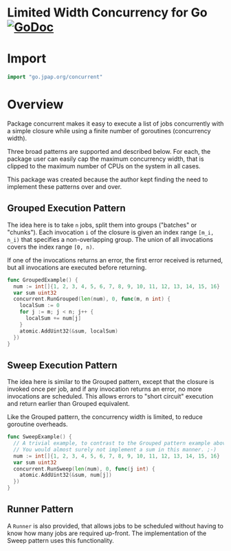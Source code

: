 <!-- DO NOT EDIT. -->
<!-- Automatically generated with https://go.jpap.org/godoc-readme-gen -->

# Limited Width Concurrency for Go [![GoDoc](https://pkg.go.dev/badge/go.jpap.org/concurrent.svg)](https://pkg.go.dev/go.jpap.org/concurrent)

# Import

```go
import "go.jpap.org/concurrent"
```
# Overview

Package concurrent makes it easy to execute a list of jobs concurrently with
a simple closure while using a finite number of goroutines (concurrency
width).

Three broad patterns are supported and described below.  For each, the
package user can easily cap the maximum concurrency width, that is clipped
to the maximum number of CPUs on the system in all cases.

This package was created because the author kept finding the need to
implement these patterns over and over.

## Grouped Execution Pattern
The idea here is to take `n` jobs, split them into groups ("batches" or
"chunks"). Each invocation `i` of the closure is given an index range `[m_i,
n_i)` that specifies a non-overlapping group.  The union of all invocations
covers the index range `[0, n)`.

If one of the invocations returns an error, the first error received is
returned, but all invocations are executed before returning.

```go
func GroupedExample() {
  num := int[]{1, 2, 3, 4, 5, 6, 7, 8, 9, 10, 11, 12, 13, 14, 15, 16}
  var sum uint32
  concurrent.RunGrouped(len(num), 0, func(m, n int) {
    localSum := 0
    for j := m; j < n; j++ {
      localSum += num[j]
    }
    atomic.AddUint32(&sum, localSum)
  })
}
```

## Sweep Execution Pattern
The idea here is similar to the Grouped pattern, except that the closure is
invoked once per job, and if any invocation returns an error, no more
invocations are scheduled.  This allows errors to "short circuit" execution
and return earlier than Grouped equivalent.

Like the Grouped pattern, the concurrency width is limited, to reduce
goroutine overheads.

```go
func SweepExample() {
  // A trivial example, to contrast to the Grouped pattern example above.
  // You would almost surely not implement a sum in this manner. ;-)
  num := int[]{1, 2, 3, 4, 5, 6, 7, 8, 9, 10, 11, 12, 13, 14, 15, 16}
  var sum uint32
  concurrent.RunSweep(len(num), 0, func(j int) {
    atomic.AddUint32(&sum, num[j])
  })
}
```

## Runner Pattern
A `Runner` is also provided, that allows jobs to be scheduled without having
to know how many jobs are required up-front.  The implementation of the
Sweep pattern uses this functionality.




